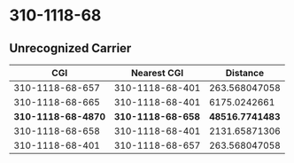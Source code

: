 # 310-1118-68
## Unrecognized Carrier


| CGI | Nearest CGI | Distance |
|-----|-------------|----------|
| 310-1118-68-657 | 310-1118-68-401 | 263.568047058 |
| 310-1118-68-665 | 310-1118-68-401 | 6175.0242661 |
| **310-1118-68-4870** | **310-1118-68-658** | **48516.7741483** |
| 310-1118-68-658 | 310-1118-68-401 | 2131.65871306 |
| 310-1118-68-401 | 310-1118-68-657 | 263.568047058 |

